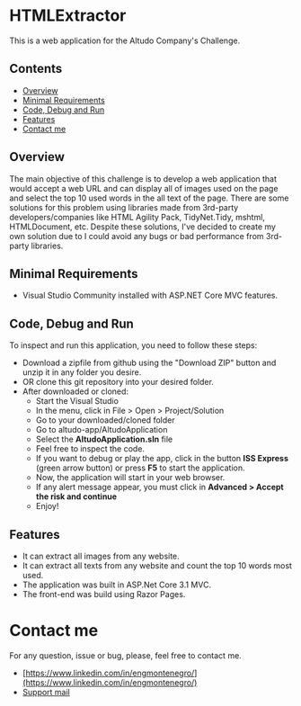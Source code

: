 # HTMLExtractor
This is a web application for the Altudo Company's Challenge.

## Contents
- [Overview](#overview)
- [Minimal Requirements](#minimal-requiments)
- [Code, Debug and Run](#code-debug-run)
- [Features](#features)
- [Contact me](#contact-me)

## Overview
The main objective of this challenge is to develop a web application that would accept a web URL and can display all of images used on the page and select the top 10 used words in the all text of the page.
There are some solutions for this problem using libraries made from 3rd-party developers/companies like HTML Agility Pack, TidyNet.Tidy, mshtml, HTMLDocument, etc.
Despite these solutions, I've decided to create my own solution due to I could avoid any bugs or bad performance from 3rd-party libraries.

## Minimal Requirements
- Visual Studio Community installed with ASP.NET Core MVC features.

## Code, Debug and Run
To inspect and run this application, you need to follow these steps:
- Download a zipfile from github using the "Download ZIP" button and unzip it in any folder you desire.
- OR clone this git repository into your desired folder.
- After downloaded or cloned:
  - Start the Visual Studio 
  - In the menu, click in File > Open > Project/Solution
  - Go to your downloaded/cloned folder 
  - Go to altudo-app/AltudoApplication
  - Select the **AltudoApplication.sln** file
  - Feel free to inspect the code.
  - If you want to debug or play the app, click in the button **ISS Express** (green arrow button) or press **F5** to start the application.
  - Now, the application will start in your web browser.
  - If any alert message appear, you must click in **Advanced > Accept the risk and continue** 
  - Enjoy!

## Features
- It can extract all images from any website.
- It can extract all texts from any website and count the top 10 words most used.
- The application was built in ASP.Net Core 3.1 MVC.
- The front-end was build using Razor Pages.

# Contact me
For any question, issue or bug, please, feel free to contact me.
- [https://www.linkedin.com/in/engmontenegro/](https://www.linkedin.com/in/engmontenegro/)
- [Support mail](mailto:alvaro.montenegro@outlook.com.br)
